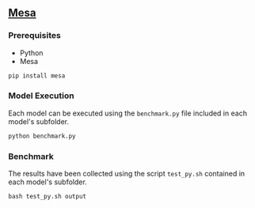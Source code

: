## [Mesa](https://mesa.readthedocs.io/en/latest/)

### Prerequisites
- Python
- Mesa

```bash
pip install mesa
```

### Model Execution
Each model can be executed using the `benchmark.py` file included in each model's subfolder.

```python
python benchmark.py
```

### Benchmark
The results have been collected using the script `test_py.sh` contained in each model's subfolder.

```console 
bash test_py.sh output
```
